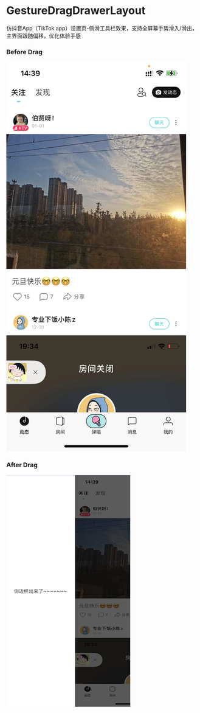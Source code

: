 # GestureDragDrawerLayout
仿抖音App（TikTok app）设置页-侧滑工具栏效果，支持全屏幕手势滑入/滑出，主界面跟随偏移，优化体验手感
### Before Drag
![](https://github.com/ztoString/GestureDragDrawerLayout/blob/main/Drag_in.png)
### After Drag
![](https://github.com/ztoString/GestureDragDrawerLayout/blob/main/Drag_out.png)
